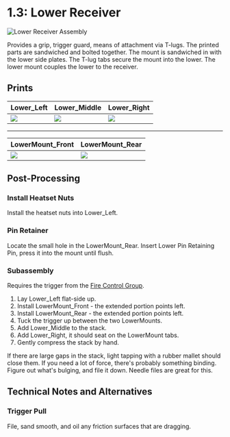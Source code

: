 # 1.3: Lower Receiver

![Lower Receiver Assembly](../Assembly_Lower.jpg)

Provides a grip, trigger guard, means of attachment via T-lugs.
The printed parts are sandwiched and bolted together.
The mount is sandwiched in with the lower side plates.
The T-lug tabs secure the mount into the lower.
The lower mount couples the lower to the receiver.

<!-- NEW PAGE -->
## Prints
|Lower_Left|Lower_Middle|Lower_Right|
|-|-|-|
|![](Lower_Left_thumb.jpg)|![](Lower_Middle_thumb.jpg)|![](Lower_Right_thumb.jpg)|
---
|LowerMount_Front|LowerMount_Rear|
|-|-|
|![](LowerMount_Front_thumb.jpg)|![](LowerMount_Rear_thumb.jpg)|

<!-- NEW PAGE -->
## Post-Processing

### Install Heatset Nuts
Install the heatset nuts into Lower_Left.

### Pin Retainer
Locate the small hole in the LowerMount_Rear.
Insert Lower Pin Retaining Pin, press it into the mount until flush.

### Subassembly
Requires the trigger from the [Fire Control Group](../FCG.md).

1. Lay Lower_Left flat-side up.
2. Install LowerMount_Front - the extended portion points left.
3. Install LowerMount_Rear - the extended portion points left.
4. Tuck the trigger up between the two LowerMounts.
5. Add Lower_Middle to the stack.
6. Add Lower_Right, it should seat on the LowerMount tabs.
7. Gently compress the stack by hand.

If there are large gaps in the stack, light tapping with a rubber mallet should
close them. If you need a lot of force, there's probably something binding. 
Figure out what's bulging, and file it down. Needle files are great for this.

## Technical Notes and Alternatives

### Trigger Pull
File, sand smooth, and oil any friction surfaces that are dragging.
